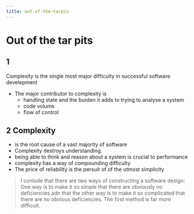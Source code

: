 ```yaml
---
title: out-of-the-tarpis
---
```


# Out of the tar pits

## 1

Complexity is the single most major difficulty in successful software
develepment

* The major contributor to complexity is
  * handling state and the burden it adds to trying to analyse a system
  * code volume
  * flow of control


## 2 Complexity

* is the root cause of a vast majority of software
* Complexity destroys understanding.
* being able to think and reason about a system is crucial to performance
* complexity has a way of compounding difficulty
* The price of reliability is the persuit of of the utmost simplicity


> I conlude that there are two ways of constructing a software design: One way
> is to make it so simple that there are obviously no deficiencies adn that the
> other way is to make it so complicated that there are no obvious deficiencies.
> The first method is far more difficult.
